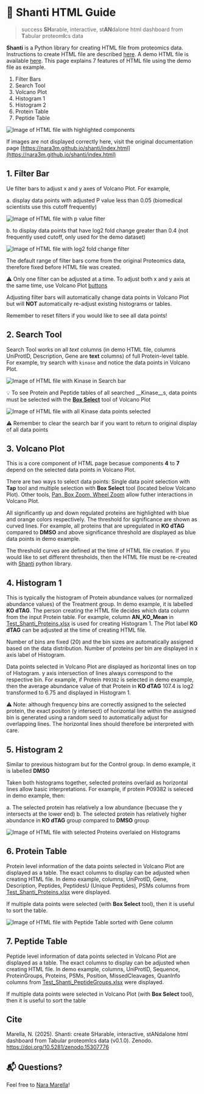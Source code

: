 # 🧘 Shanti HTML Guide

>success **SH**arable, interactive, st**AN**dalone html dashboard from **T**abular proteom**I**cs data

**Shanti** is a Python library for creating HTML file from proteomics data. Instructions to create HTML file are described [here](https://pypi.org/project/shanti/). A demo HTML file is available [here](https://shanti-v010.netlify.app/). This page explains 7 features of HTML file using the demo file as example.

1. Filter Bars 
2. Search Tool
3. Volcano Plot
4. Histogram 1
5. Histogram 2
6. Protein Table
7. Peptide Table

![Image of HTML file with highlighted components](https://github.com/nara3m/shanti/raw/refs/heads/main/img/components.png)

If images are not displayed correctly here, visit the original documentation page [https://nara3m.github.io/shanti/index.html](https://nara3m.github.io/shanti/index.html)

## 1. Filter Bar

Ue filter bars to adjust x and y axes of Volcano Plot. For example, 

a. display data points with adjusted P value less than 0.05 (biomedical scientists use this cutoff frequently)

![Image of HTML file with p value filter](https://github.com/nara3m/shanti/raw/refs/heads/main/img/filter1.png)

b. to display data points that have log2 fold change greater than 0.4 (not frequently used cutoff, only used for the demo dataset)

![Image of HTML file with log2 fold change filter](https://github.com/nara3m/shanti/raw/refs/heads/main/img/filter2.png)

The default range of filter bars come from the original Proteomics data, therefore fixed before HTML file was created.

⚠️ Only one filter can be adjusted at a time. To adjust both x and y axis at the same time, use Volcano Plot [buttons](https://www.tutorialspoint.com/bokeh/bokeh_plot_tools.htm)

Adjusting filter bars will automatically change data points in Volcano Plot but will **NOT** automatically re-adjust existing histograms or tables. 

Remember to reset filters if you would like to see all data points!

## 2. Search Tool

Search Tool works on all _text_ columns (in demo HTML file, columns UniProtID, Description, Gene are __text__ columns) of full Protein-level table. For example, try search with `kinase` and notice the data points in Volcano Plot.

![Image of HTML file with **Kinase** in Search bar](https://github.com/nara3m/shanti/raw/refs/heads/main/img/kinase1.png)

💡 To see Protein and Peptide tables of all searched __Kinase__s, data points must be selected with the [__Box Select__](https://www.tutorialspoint.com/bokeh/bokeh_plot_tools.htm) tool of Volcano Plot

![Image of HTML file with all **Kinase** data points selected](https://github.com/nara3m/shanti/raw/refs/heads/main/img/kinase2.png)

⚠️ Remember to clear the search bar if you want to return to original display of all data points

## 3. Volcano Plot

This is a core component of HTML page becasue components **4** to **7** depend on the selected data points in Volcano Plot. 

There are two ways to select data points: Single data point selection with __Tap__ tool and multiple selection with __Box Select__ tool (located below Volcano Plot). Other tools, [Pan, Box Zoom, Wheel Zoom](https://www.tutorialspoint.com/bokeh/bokeh_plot_tools.htm) allow futher interactions in Volcano Plot.

All significantly up and down regulated proteins are highlighted with blue and orange colors respectively. The threshold for significance are shown as curved lines. For example, all proteins that are upregulated in **KO dTAG** compared to **DMSO** and above significance threshold are displayed as blue data points in demo example. 

The threshold curves are defined at the time of HTML file creation. If you would like to set different thresholds, then the HTML file must be re-created with [Shanti](https://pypi.org/project/shanti/) python library.

## 4. Histogram 1 

This is typically the histogram of Protein abundance values (or normalized abundance values) of the Treatment group. In demo example, it is labelled **KO dTAG**. The person creating the HTML file decides which data column from the input Protein table. For example, column **AN_KO_Mean** in [Test_Shanti_Proteins.xlsx](https://github.com/n3m4u/shanti/raw/refs/heads/main/tests/Shanti_Test_Proteins.xlsx) is used for creating Histogram 1. The Plot label **KO dTAG** can be adjusted at the time of creating HTML file. 

Number of bins are fixed (20) and the bin sizes are automatically assigned based on the data distribution. Number of proteins per bin are displayed in x axis label of Histogram. 

Data points selected in Volcano Plot are displayed as horizontal lines on top of Histogram. y axis intersection of lines always correspond to the respective bin. For example, if Protein `P09382` is selected in demo example, then the average abundance value of that Protein in **KO dTAG** 107.4 is log2 transformed to 6.75 and displayed in Histogram 1.

⚠️ Note: although frequency bins are correctly assigned to the selected protein, the exact positon (y intersect) of horizontal line within the assigned bin is generated using a random seed to automatically adjust for overlapping lines. The horizontal lines should therefore be interpreted with care.

## 5. Histogram 2

Similar to previous histogram but for the Control group. In demo example, it is labelled **DMSO**

Taken both histograms together, selected proteins overlaid as horizontal lines allow basic interpretations. For example, if protein P09382 is seleced in demo example, then:

a. The selected protein has relatively a low abundance (becuase the y intersects at the lower end)
b. The selected protein has relatively higher abundance in **KO dTAG** group compared to **DMSO** group

![Image of HTML file with selected Proteins overlaied on Histograms](https://github.com/nara3m/shanti/raw/refs/heads/main/img/histogram.png)

## 6. Protein Table

Protein level information of the data points selected in Volcano Plot are displayed as a table. The exact columns to display can be adjusted when creating HTML file. In demo example, columns, UniProtID, Gene, Description, Peptides, PeptidesU (Unique Peptides), PSMs columns from [Test_Shanti_Proteins.xlsx](https://github.com/n3m4u/shanti/raw/refs/heads/main/tests/Shanti_Test_Proteins.xlsx) were displayed.

If multiple data points were selected (with __Box Select__ tool), then it is useful to sort the table.

![Image of HTML file with Peptide Table sorted with Gene column](https://github.com/nara3m/shanti/raw/refs/heads/main/img/table_sort.png)

## 7. Peptide Table

Peptide level information of data points selected in Volcano Plot are displayed as a table. The exact columns to display can be adjusted when creating HTML file. In demo example, columns, UniProtID, Sequence, ProteinGroups, Proteins, PSMs, Position, MissedCleavages, QuanInfo columns from [Test_Shanti_PeptideGroups.xlsx](https://github.com/n3m4u/shanti/raw/refs/heads/main/tests/Shanti_Test_PeptideGroups.xlsx) were displayed.

If multiple data points were selected in Volcano Plot (with __Box Select__ tool), then it is useful to sort the table

## Cite

Marella, N. (2025). Shanti: create SHarable, interactive, stANdalone html dashboard from Tabular proteomIcs data (v0.1.0). Zenodo. https://doi.org/10.5281/zenodo.15307776


## 📬 Questions?
Feel free to [Nara Marella](contact.n3m.in)!
